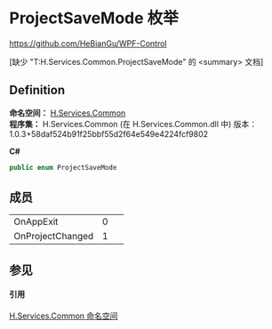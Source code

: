 # ProjectSaveMode 枚举
https://github.com/HeBianGu/WPF-Control

\[缺少 "T:H.Services.Common.ProjectSaveMode" 的 &lt;summary&gt; 文档\]



## Definition
**命名空间：** <a href="b9cdd84f-6623-a51a-f53b-465103ced202">H.Services.Common</a>  
**程序集：** H.Services.Common (在 H.Services.Common.dll 中) 版本：1.0.3+58daf524b91f25bbf55d2f64e549e4224fcf9802

**C#**
``` C#
public enum ProjectSaveMode
```



## 成员
<table>
<tr>
<td>OnAppExit</td>
<td>0</td>
<td> </td></tr>
<tr>
<td>OnProjectChanged</td>
<td>1</td>
<td> </td></tr>
</table>

## 参见


#### 引用
<a href="b9cdd84f-6623-a51a-f53b-465103ced202">H.Services.Common 命名空间</a>  
